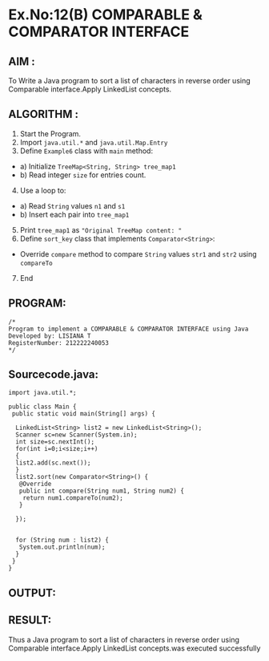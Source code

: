 # Ex.No:12(B)   COMPARABLE & COMPARATOR INTERFACE
## AIM :
To Write a Java program to sort a list of characters in reverse order using Comparable interface.Apply LinkedList concepts.
## ALGORITHM :
1.	Start the Program.
2.	Import `java.util.*` and `java.util.Map.Entry`
3.	Define `Example6` class with `main` method:
-	a) Initialize `TreeMap<String, String> tree_map1`
-	b) Read integer `size` for entries count.
4.	Use a loop to:
-	a) Read `String` values `n1` and `s1`
-	b) Insert each pair into `tree_map1`
5.	Print `tree_map1` as `"Original TreeMap content: "`
6.	Define `sort_key` class that implements `Comparator<String>`:
-	Override `compare` method to compare `String` values `str1` and `str2` using
`compareTo`
7.	End


## PROGRAM:
 ```
/*
Program to implement a COMPARABLE & COMPARATOR INTERFACE using Java
Developed by: LISIANA T
RegisterNumber: 212222240053 
*/
```

## Sourcecode.java:
```
import java.util.*;

public class Main {
 public static void main(String[] args) {
 
  LinkedList<String> list2 = new LinkedList<String>();
  Scanner sc=new Scanner(System.in);
  int size=sc.nextInt();
  for(int i=0;i<size;i++)
  {
  list2.add(sc.next());
  }
  list2.sort(new Comparator<String>() {
   @Override
   public int compare(String num1, String num2) {    
    return num1.compareTo(num2);
   }
   
  });
  

  for (String num : list2) {
   System.out.println(num);
  }
 }
}
```

## OUTPUT:



## RESULT:
Thus a Java program to sort a list of characters in reverse order using Comparable interface.Apply LinkedList concepts.was executed successfully




